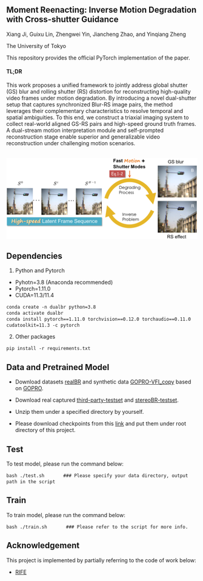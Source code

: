 ## Moment Reenacting: Inverse Motion Degradation with Cross-shutter Guidance

Xiang Ji, Guixu Lin, Zhengwei Yin, Jiancheng Zhao, and Yinqiang Zheng

The University of Tokyo


This repository provides the official PyTorch implementation of the paper.

#### TL;DR
This work proposes a unified framework to jointly address global shutter (GS) blur and rolling shutter (RS) distortion for reconstructing high-quality video frames under motion degradation. By introducing a novel dual-shutter setup that captures synchronized Blur-RS image pairs, the method leverages their complementary characteristics to resolve temporal and spatial ambiguities. To this end, we construct a triaxial imaging system to collect real-world aligned GS-RS pairs and high-speed ground truth frames. A dual-stream motion interpretation module and self-prompted reconstruction stage enable superior and generalizable video reconstruction under challenging motion scenarios.

<br/>

<img width="800" alt="image" src="docs/img.png">

 
## Dependencies
1. Python and Pytorch
- Pyhotn=3.8 (Anaconda recommended)
- Pytorch=1.11.0
- CUDA=11.3/11.4
``` shell
conda create -n dualbr python=3.8
conda activate dualbr
conda install pytorch==1.11.0 torchvision==0.12.0 torchaudio==0.11.0 cudatoolkit=11.3 -c pytorch
```
2. Other packages
``` shell
pip install -r requirements.txt
```

## Data and Pretrained Model
- Download datasets [realBR](https://drive.google.com/file/d/1s9t6DHHfzB-o6pDhg4vqcgcFR6gdLxqj/view?usp=sharing) and synthetic data [GOPRO-VFI_copy](https://drive.google.com/file/d/1AaI1DD0SYECfL8GXFuCR6a4tZieRCMMe/view?usp=sharing) based on [GOPRO](https://drive.google.com/file/d/1rJTmM9_mLCNzBUUhYIGldBYgup279E_f/view?usp=sharing).  <!--   coming soon   -->

- Download real captured [third-party-testset](https://drive.google.com/file/d/1mVgKw4JwJcsCOQtUgYJvEYVf_1vDNFjH/view?usp=drive_link) and [stereoBR-testset]().
- Unzip them under a specified directory by yourself.
- Please download checkpoints from this [link](https://drive.google.com/drive/folders/1KjHD6GSX7BZuyNxqBF9ipSotIayk3sXL?usp=sharing) and put them under root directory of this project.

## Test
To test model, please run the command below:
``` shell
bash ./test.sh       ### Please specify your data directory, output path in the script
```
## Train
To train model, please run the command below:
``` shell
bash ./train.sh       ### Please refer to the script for more info.
```

## Acknowledgement
This project is implemented by partially referring to the code of work below:
- [RIFE](https://github.com/megvii-research/ECCV2022-RIFE)
